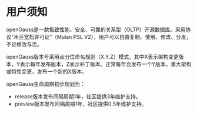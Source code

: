 # 用户须知<a name="ZH-CN_TOPIC_0289899191"></a>

openGauss是一款极致性能、安全、可靠的关系型（OLTP）开源数据库。采用协议“木兰宽松许可证”（Mulan PSL V2），用户可以自由复制、使用、修改、分发，不论修改与否。

openGauss版本号采用点分位命名规则（X.Y.Z）模式，其中X表示架构变更版本，Y表示每年发布版本，Z表示补丁版本。正常每年会发布一个Y版本，重大架构或特性变更，发布一个新的X版本。

openGauss生命周期初步规划为：

+ release版本发布间隔周期1年，社区提供3年维护支持。
+ preview版本发布间隔周期1年，社区提供0.5年维护支持。
